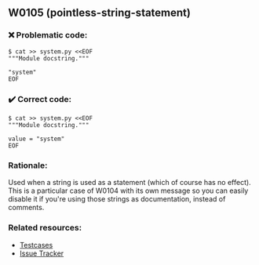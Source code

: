 ## W0105 (pointless-string-statement)

### :x: Problematic code:

```console
$ cat >> system.py <<EOF
"""Module docstring."""

"system"
EOF
```

### :heavy_check_mark: Correct code:

```console
$ cat >> system.py <<EOF
"""Module docstring."""

value = "system"
EOF
```

### Rationale:

Used when a string is used as a statement (which of course has no effect).
This is a particular case of W0104 with its own message so you can easily
disable it if you're using those strings as documentation, instead of
comments.

### Related resources:

- [Testcases](https://github.com/PyCQA/pylint/blob/master/tests/functional/s/statement_without_effect.py)
- [Issue Tracker](https://github.com/PyCQA/pylint/issues?q=is%3Aissue+%22pointless-string-statement%22+OR+%22W0105%22)
